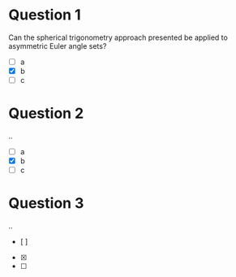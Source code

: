 # Question 1
Can the spherical trigonometry approach presented be applied to asymmetric Euler angle sets?
- [ ] a
- [x] b
- [ ] c
# Question 2
..
- [ ] a
- [x] b
- [ ] c
# Question 3
..
- [ ]
- [x]
- [ ]
